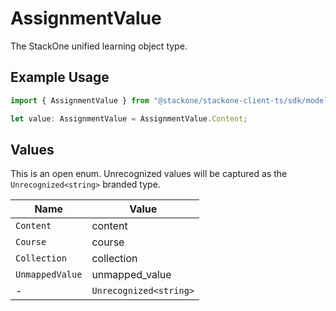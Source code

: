 # AssignmentValue

The StackOne unified learning object type.

## Example Usage

```typescript
import { AssignmentValue } from "@stackone/stackone-client-ts/sdk/models/shared";

let value: AssignmentValue = AssignmentValue.Content;
```

## Values

This is an open enum. Unrecognized values will be captured as the `Unrecognized<string>` branded type.

| Name                   | Value                  |
| ---------------------- | ---------------------- |
| `Content`              | content                |
| `Course`               | course                 |
| `Collection`           | collection             |
| `UnmappedValue`        | unmapped_value         |
| -                      | `Unrecognized<string>` |